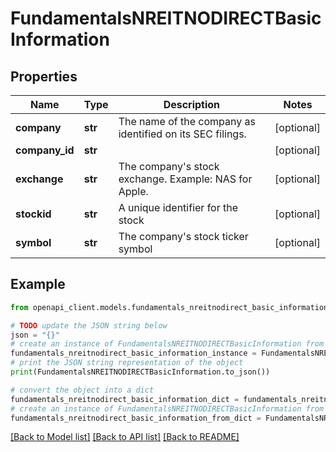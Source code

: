 # FundamentalsNREITNODIRECTBasicInformation


## Properties

Name | Type | Description | Notes
------------ | ------------- | ------------- | -------------
**company** | **str** | The name of the company as identified on its SEC filings. | [optional] 
**company_id** | **str** |  | [optional] 
**exchange** | **str** | The company&#39;s stock exchange. Example: NAS for Apple. | [optional] 
**stockid** | **str** | A unique identifier for the stock | [optional] 
**symbol** | **str** | The company&#39;s stock ticker symbol | [optional] 

## Example

```python
from openapi_client.models.fundamentals_nreitnodirect_basic_information import FundamentalsNREITNODIRECTBasicInformation

# TODO update the JSON string below
json = "{}"
# create an instance of FundamentalsNREITNODIRECTBasicInformation from a JSON string
fundamentals_nreitnodirect_basic_information_instance = FundamentalsNREITNODIRECTBasicInformation.from_json(json)
# print the JSON string representation of the object
print(FundamentalsNREITNODIRECTBasicInformation.to_json())

# convert the object into a dict
fundamentals_nreitnodirect_basic_information_dict = fundamentals_nreitnodirect_basic_information_instance.to_dict()
# create an instance of FundamentalsNREITNODIRECTBasicInformation from a dict
fundamentals_nreitnodirect_basic_information_from_dict = FundamentalsNREITNODIRECTBasicInformation.from_dict(fundamentals_nreitnodirect_basic_information_dict)
```
[[Back to Model list]](../README.md#documentation-for-models) [[Back to API list]](../README.md#documentation-for-api-endpoints) [[Back to README]](../README.md)



